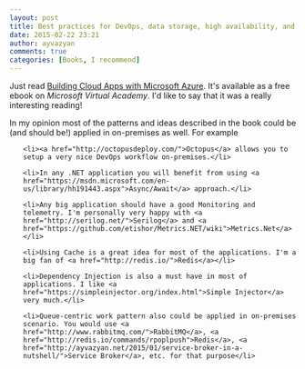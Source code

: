 ```yaml
---
layout: post
title: Best practices for DevOps, data storage, high availability, and more
date: 2015-02-22 23:21
author: ayvazyan
comments: true
categories: [Books, I recommend]
---
```

Just read <a href="http://www.microsoftvirtualacademy.com/ebooks#9780735695658" title="Building Cloud Apps with Microsoft Azure">Building Cloud Apps with Microsoft Azure</a>. 
It's available as a free ebook on <em>Microsoft Virtual Academy</em>.
I'd like to say that it was a really interesting reading! 

In my opinion most of the patterns and ideas described in the book could be (and should be!) applied in on-premises as well.
For example 
<ul>

	<li><a href="http://octopusdeploy.com/">Octopus</a> allows you to setup a very nice DevOps workflow on-premises.</li>

	<li>In any .NET application you will benefit from using <a href="https://msdn.microsoft.com/en-us/library/hh191443.aspx">Async/Await</a> approach.</li>

	<li>Any big application should have a good Monitoring and telemetry. I'm personally very happy with <a href="http://serilog.net/">Serilog</a> and <a href="https://github.com/etishor/Metrics.NET/wiki">Metrics.Net</a></li>

	<li>Using Cache is a great idea for most of the applications. I'm a big fan of <a href="http://redis.io/">Redis</a></li>

	<li>Dependency Injection is also a must have in most of applications. I like <a href="https://simpleinjector.org/index.html">Simple Injector</a> very much.</li>

	<li>Queue-centric work pattern also could be applied in on-premises scenario. You would use <a href="http://www.rabbitmq.com/">RabbitMQ</a>, <a href="http://redis.io/commands/rpoplpush">Redis</a>, <a href="http://ayvazyan.net/2015/01/service-broker-in-a-nutshell/">Service Broker</a>, etc. for that purpose</li>

</ul>


